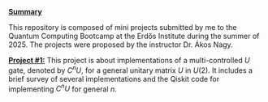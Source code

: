 **<ins> Summary </ins>**

This repository is composed of mini projects submitted by me to the Quantum Computing Bootcamp at the Erdős Institute during the summer of 2025. The projects were proposed by the instructor Dr. Ákos Nagy. 

**<ins> Project #1:</ins>** This project is about implementations of a multi-controlled $U$ gate, denoted by $C^n U$, for a general unitary matrix $U$ in $U(2).$ It includes a brief survey of several implementations and the Qiskit code for implementing $C^n U$ for general $n$. 
